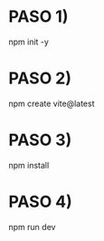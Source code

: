 # PASO 1) 

npm init -y

# PASO 2)

npm create vite@latest

# PASO 3)

npm install

# PASO 4)

npm run dev